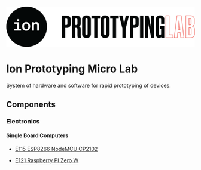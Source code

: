 ![image](IPL-Logo-09.png)

# Ion Prototyping Micro Lab
System of hardware and software for rapid prototyping of devices.

## Components

### Electronics

#### Single Board Computers

- [E115    ESP8266 NodeMCU CP2102](Components/Elec/E115.html)

- [E121    Raspberry PI Zero W](Components/Elec/E121.html)

